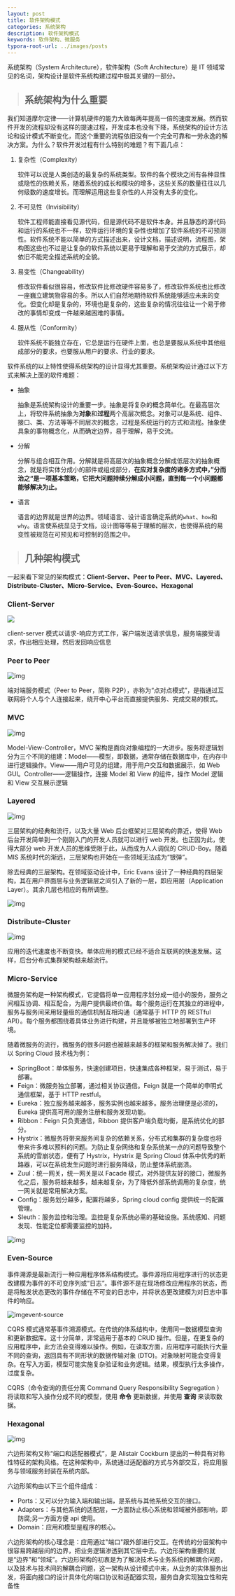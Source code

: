 ```yaml
---
layout: post
title: 软件架构模式
categories: 系统架构
description: 软件架构模式
keywords: 软件架构、微服务
typora-root-url: ../images/posts
---
```


系统架构（System Architecture），软件架构（Soft Architecture）是 IT 领域常见的名词，架构设计是软件系统构建过程中极其关键的一部分。

> ## **系统架构为什么重要**

我们知道摩尔定律——计算机硬件的能力大致每两年提高一倍的速度发展。然而软件开发的流程却没有这样的提速过程，开发成本也没有下降，系统架构的设计方法论和设计模式不断变化，而这个重要的流程依旧没有一个完全可靠和一劳永逸的解决方案。为什么？软件开发过程有什么特别的难题？有下面几点：

1. 复杂性（Complexity）

   软件可以说是人类创造的最复杂的系统类型。软件的各个模块之间有各种显性或隐性的依赖关系，随着系统的成长和模块的增多，这些关系的数量往往以几何级数的速度增长。而理解运用这些复杂性的人并没有太多的变化。

2. 不可见性（Invisibility）

   软件工程师能直接看见源代码，但是源代码不是软件本身。并且静态的源代码和运行的系统也不一样，软件运行环境的复杂性也增加了软件系统的不可预测性。软件系统不能以简单的方式描述出来，设计文档，描述说明，流程图，架构图这些也不过是让复杂的软件系统以更易于理解和易于交流的方式展示，却依旧不能完全描述系统的全貌。

3. 易变性（Changeability）

   修改软件看似很容易，修改软件比修改硬件容易多了，修改软件系统也比修改一座巍立建筑物容易的多。所以人们自然地期待软件系统能够适应未来的变化。但变化却是复杂的，环境也是复杂的，这些复杂的情况往往让一个易于修改的事情却变成一件越来越困难的事情。

4. 服从性（Conformity）

   软件系统不能独立存在，它总是运行在硬件上面，也总是要服从系统中其他组成部分的要求，也要服从用户的要求、行业的要求。

软件系统的以上特性使得系统架构的设计显得尤其重要。系统架构设计通过以下方式来解决上面的软件难题：

- 抽象

  抽象是系统架构设计的重要一步。抽象是将复杂的概念简单化。在最高层次上，将软件系统抽象为**对象**和**过程**两个高层次概念。对象可以是系统、组件、接口、类、方法等等不同层次的概念，过程是系统运行的方式和流程。抽象使具象的事物概念化，从而确定边界，易于理解，易于交流。

- 分解

  分解与组合相互作用。分解就是将高层次的抽象概念分解成低层次的抽象概念，就是将实体分成小的部件或组成部分，**在应对复杂度的诸多方式中，”分而治之“是一项基本策略，它把大问题持续分解成小问题，直到每一个小问题都能够解决为止。**

- 语言

  语言的边界就是世界的边界。领域语言、设计语言确定系统的`what`、`how`和`why`。语言使系统显见于文档，设计图等等易于理解的层次，也使得系统的易变性被规范在可预见和可控制的范围之中。

> ## **几种架构模式**

一起来看下常见的架构模式：**Client-Server、Peer to Peer、MVC、Layered、Distribute-Cluster、Micro-Service、Even-Source、Hexagonal**

### Client-Server

![](/2021-1/640.png)

client-server 模式以请求-响应方式工作，客户端发送请求信息，服务端接受请求，作出相应处理，然后发回响应信息

### Peer to Peer

![img](https://mmbiz.qpic.cn/mmbiz_png/FbXJ7UCc6O05fjfdraZvlz24yWbYVibSRLl4icpmFKysibhXWWYduA2a0FCOSsvhRibVzibuEJichhiaddsMxESt6eywQ/640?wx_fmt=png&wxfrom=5&wx_lazy=1&wx_co=1)

端对端服务模式（Peer to Peer，简称 P2P），亦称为“点对点模式”，是指通过互联网将个人与个人连接起来，绕开中心平台而直接提供服务、完成交易的模式。

### MVC

![img](https://mmbiz.qpic.cn/mmbiz_png/FbXJ7UCc6O05fjfdraZvlz24yWbYVibSRAZQ4DzZfabGe0KXiboiaGMCfgZ7JVWibgInYmD8sBLPjSA5ericGQ77KKA/640?wx_fmt=png&wxfrom=5&wx_lazy=1&wx_co=1)

Model-View-Controller，MVC 架构是面向对象编程的一大进步。服务将逻辑划分为三个不同的组建：Model——模型，即数据，通常存储在数据库中，在内存中进行逻辑操作。View——用户可见的组建，用于用户交互和数据展示，如 Web GUI。Controller——逻辑操作，连接 Model 和 View 的组件，操作 Model 逻辑和 View 交互展示逻辑

### Layered

![img](https://mmbiz.qpic.cn/mmbiz_png/FbXJ7UCc6O05fjfdraZvlz24yWbYVibSRIP3iaEDiafhpiawrdvGLcw3QFRH8jUVo76EGAvnnQCP4G4q9zjwLhAKqQ/640?wx_fmt=png&wxfrom=5&wx_lazy=1&wx_co=1)

三层架构的经典和流行，以及大量 Web 后台框架对三层架构的靠近，使得 Web 后台开发简单到一个刚刚入门的开发人员就可以进行 web 开发。也正因为此，使得大部分 web 开发人员的思维受限于此，从而成为人人调侃的 CRUD-Boy。随着 MIS 系统时代的渐远，三层架构也开始在一些领域无法成为“银弹“。

除去经典的三层架构。在领域驱动设计中，Eric Evans 设计了一种经典的四层架构，其在用户界面层与业务逻辑层之间引入了新的一层，即应用层（Application Layer）。其余几层也相应的有所调整。

![img](https://mmbiz.qpic.cn/mmbiz_png/FbXJ7UCc6O05fjfdraZvlz24yWbYVibSR72aAq0FpXe4icDtyCzrIicZic2kXIOeppQMG2w3hfNbPkwjQ5epmHOcVA/640?wx_fmt=png&wxfrom=5&wx_lazy=1&wx_co=1)

### Distribute-Cluster

![img](https://mmbiz.qpic.cn/mmbiz_png/FbXJ7UCc6O05fjfdraZvlz24yWbYVibSRj1iaMKhduDxA4hb0rUEKiaqanlbEb9adc6Sw0ODpPQePJNnVspsxiajKA/640?wx_fmt=png&wxfrom=5&wx_lazy=1&wx_co=1)

应用的迭代速度也不断变快。单体应用的模式已经不适合互联网的快速发展。这样，后台分布式集群架构越来越流行。

### Micro-Service

微服务架构是一种架构模式，它提倡将单一应用程序划分成一组小的服务，服务之间相互协调、相互配合，为用户提供最终价值。每个服务运行在其独立的进程中，服务与服务间采用轻量级的通信机制互相沟通（通常基于 HTTP 的 RESTful API）。每个服务都围绕着具体业务进行构建，并且能够被独立地部署到生产环境。

随着微服务的流行，微服务的很多问题也被越来越多的框架和服务解决掉了。我们以 Spring Cloud 技术栈为例：

- SpringBoot：单体服务，快速创建项目，快速集成各种框架，易于测试，易于部署。
- Feign：微服务独立部署，通过相关协议通信。Feign 就是一个简单的申明式通信框架，基于 HTTP restful。
- Eureka：独立服务越来越多，服务实例也越来越多。服务治理便是必须的，Eureka 提供高可用的服务注册和服务发现功能。
- Ribbon：Feign 只负责通信，Ribbon 提供客户端负载均衡，是系统优化的部分。
- Hystrix：微服务将带来服务间复杂的依赖关系，分布式和集群的复杂度也将带来许多难以预料的问题。为防止复杂网络和复杂系统某一点的问题导致整个系统的雪崩状态，便有了 Hystrix，Hystrix 是 Spring Cloud 体系中优秀的断路器，可以在系统发生问题时进行服务降级，防止整体系统崩溃。
- Zuul：统一网关，统一网关是以 Facade 模式，对外提供友好的接口，微服务化之后，服务将越来越多，越来越复杂，为了降低外部系统调用的复杂度，统一网关就是常用解决方案。
- Config：服务划分越多，配置将越多，Spring cloud config 提供统一的配置管理。
- Sleuth：服务监控和治理。监控是复杂系统必需的基础设施。系统感知、问题发现、性能定位都需要监控的加持。

![img](https://mmbiz.qpic.cn/mmbiz_png/FbXJ7UCc6O05fjfdraZvlz24yWbYVibSR1NGryBMvZcogt2MzT0IpOGUXTc5Pj5VpUEjcGibb5kIUHBezG67RLibA/640?wx_fmt=png&wxfrom=5&wx_lazy=1&wx_co=1)

### Even-Source

事件溯源是最新流行一种应用程序体系结构模式。事件源将应用程序进行的状态更改建模为事件的不可变序列或“日志”。事件源不是在现场修改应用程序的状态，而是将触发状态更改的事件存储在不可变的日志中，并将状态更改建模为对日志中事件的响应。

![img](https://mmbiz.qpic.cn/mmbiz_png/FbXJ7UCc6O05fjfdraZvlz24yWbYVibSRYFiaMRSqNPsXtgboeESkZx1QnPBYViahUicqpRNQsq0sJnXjX8qJW6PiaA/640?wx_fmt=png&wxfrom=5&wx_lazy=1&wx_co=1)event-source

CQRS 模式通常基事件溯源模式。在传统的体系结构中，使用同一数据模型查询和更新数据库。这十分简单，非常适用于基本的 CRUD 操作。但是，在更复杂的应用程序中，此方法会变得难以操作。例如，在读取方面，应用程序可能执行大量不同的查询，返回具有不同形状的数据传输对象 (DTO)。对象映射可能会变得复杂。在写入方面，模型可能实施复杂验证和业务逻辑。结果，模型执行太多操作，过度复杂。

CQRS（命令查询的责任分离 Command Query Responsibility Segregation ）将读取和写入操作分成不同的模型，使用 **命令** 更新数据，并使用 **查询** 来读取数据。

### Hexagonal

![img](https://mmbiz.qpic.cn/mmbiz_png/FbXJ7UCc6O05fjfdraZvlz24yWbYVibSRnFQbEfTLHNY4FaERE8HKiauBuSjkdVicyqtLibfzWtCCcLgY0AvYAGicOA/640?wx_fmt=png&wxfrom=5&wx_lazy=1&wx_co=1)

六边形架构又称“端口和适配器模式”，是 Alistair Cockburn 提出的一种具有对称性特征的架构风格。在这种架构中，系统通过适配器的方式与外部交互，将应用服务与领域服务封装在系统内部。

六边形架构由以下三个组件组成：

- Ports：又可以分为输入端和输出端，是系统与其他系统交互的接口。
- Adapters：与其他系统的适配层，一方面防止核心系统和领域被外部影响，即防腐;另一方面方便 api 使用。
- Domain：应用和模型是程序的核心。

六边形架构的核心理念是：应用通过"端口"跟外部进行交互。在传统的分层架构中很容易跨越层间的边界，把业务逻辑渗透到其它层中去。六边形架构重要的就是“边界”和“领域”。六边形架构的初衷是为了解决技术与业务系统的解耦合问题，以及技术与技术间的解耦合问题，这一架构从设计模式中来，从业务的实体服务出发，将面向接口的设计具体化的端口协议和适配器实现，服务自身实现独立性和完备性
